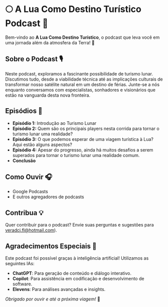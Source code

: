 
# 🌕 A Lua Como Destino Turístico Podcast 🚀

Bem-vindo ao **A Lua Como Destino Turístico**, o podcast que leva você em uma jornada além da atmosfera da Terra! 🌌

## Sobre o Podcast 🎙️
Neste podcast, exploramos a fascinante possibilidade de turismo lunar. Discutimos tudo, desde a viabilidade técnica até as implicações culturais de transformar nosso satélite natural em um destino de férias. Junte-se a nós enquanto conversamos com especialistas, sonhadores e visionários que estão na vanguarda desta nova fronteira.

## Episódios 📅
- **Episódio 1:** Introdução ao Turismo Lunar
- **Episódio 2:** Quem são os principais players nesta corrida para tornar o turismo lunar uma realidade?
- **Episódio 3:** O que podemos esperar de uma viagem turística à Lua? Aqui estão alguns aspectos?
- **Episódio 4:** Apesar do progresso, ainda há muitos desafios a serem superados para tornar o turismo lunar uma realidade comum.
- **Conclusão**

## Como Ouvir 🎧
- Google Podcasts
- E outros agregadores de podcasts

## Contribua 💡
Quer contribuir para o podcast? Envie suas perguntas e sugestões para veradcj.fl@hotmail.com).

## Agradecimentos Especiais 👏
Este podcast foi possível graças à inteligência artificial! Utilizamos as seguintes IAs:
- **ChatGPT**: Para geração de conteúdo e diálogo interativo.
- **Copilot**: Para assistência em codificação e desenvolvimento de software.
- **Elevens**: Para análises avançadas e insights.




*Obrigado por ouvir e até a próxima viagem!* 🌟
